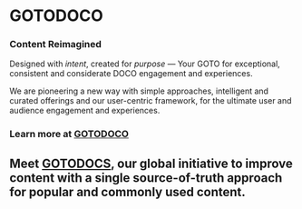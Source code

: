 # GOTODOCO
### Content Reimagined
Designed with _intent_, created for _purpose_ — Your GOTO for exceptional, consistent and considerate DOCO engagement and experiences.

We are pioneering a new way with simple approaches, intelligent and curated offerings and our user-centric framework, for the ultimate user and audience engagement and experiences.

### Learn more at [GOTODOCO](https://gotodoco.com) 

## Meet [GOTODOCS](https://github.com/GOTODOCS.git), our global initiative to improve content with a single source-of-truth approach for popular and commonly used content.
